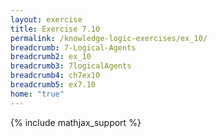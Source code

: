 ```yaml
---
layout: exercise
title: Exercise 7.10
permalink: /knowledge-logic-exercises/ex_10/
breadcrumb: 7-Logical-Agents
breadcrumb2: ex_10
breadcrumb3: 7logicalAgents
breadcrumb4: ch7ex10
breadcrumb5: ex7.10
home: "true"
---
```


{% include mathjax_support %}


